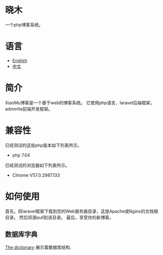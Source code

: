 ﻿# 晓木
一个php博客系统。


# 语言
* [English](/doc/readme_en.md) </br>
* [中文](/doc/readme_zh.md)


# 简介
XiaoMu博客是一个基于web的博客系统。 它使用php语言，laravel后端框架，adminlte前端开发框架。

# 兼容性
已经测试的这些php版本如下列表所示。
* php 7.04

已经测试的浏览器如下列表所示。
* Chrome V57.0.2987.133

# 如何使用
首先，将laravel框架下载到您的Web服务器目录，这是Apache或Nginx的文档根目录。 然后将源pull到该目录。 最后，享受你的新博客。


## 数据库字典
[The dictionary](/database_dictionary_en.md) 展示着数据库结构.

